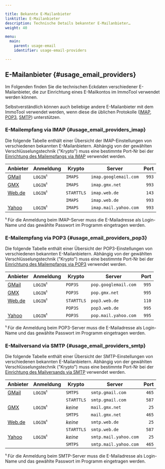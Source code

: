 ```yaml
---

title: Bekannte E-Mailanbieter
linktitle: E-Mailanbieter
description: Technische Details bekannter E-Mailanbieter…
weight: 40

menu:
  main:
    parent: usage-email
    identifier: usage-email-providers

---
```


## E-Mailanbieter {#usage_email_providers}

Im Folgenden finden Sie die technischen Eckdaten verschiedener E-Mailanbieter, die zur Einrichtung eines E-Mailkontos im ImmoTool verwendet werden können.

Selbstverständlich können auch beliebige andere E-Mailanbieter mit dem ImmoTool verwendet werden, wenn diese die üblichen Protokolle ([IMAP](http://de.wikipedia.org/wiki/Internet_Message_Access_Protocol), [POP3](http://de.wikipedia.org/wiki/Post_Office_Protocol), [SMTP](http://de.wikipedia.org/wiki/Simple_Mail_Transfer_Protocol)) unterstützen.


### E-Mailempfang via IMAP {#usage_email_providers_imap}

Die folgende Tabelle enthält einer Übersicht der IMAP-Einstellungen von verschiedenen bekannten E-Mailanbietern. Abhängig von der gewählten Verschlüsselungstechnik ("Krypto") muss eine bestimmte Port-Nr bei der [Einrichtung des Mailempfangs via IMAP](usage_email_accounts.md#usage_email_accounts_setup_imap) verwendet werden.

| Anbieter | Anmeldung | Krypto     | Server                | Port  |
| -------- | --------- | ---------- | --------------------- | -----:|
| [GMail]  | `LOGIN`¹  | `IMAPS`    | `imap.googlemail.com` | `993` |
| [GMX]    | `LOGIN`¹  | `IMAPS`    | `imap.gmx.net`        | `993` |
| [Web.de] | `LOGIN`¹  | `STARTTLS` | `imap.web.de`         | `143` |
|          |           | `IMAPS`    | `imap.web.de`         | `993` |
| [Yahoo]  | `LOGIN`¹  | `IMAPS`    | `imap.mail.yahoo.com` | `993` |

**¹** Für die Anmeldung beim IMAP-Server muss die E-Mailadresse als Login-Name und das gewählte Passwort im Programm eingetragen werden.


### E-Mailempfang via POP3 {#usage_email_providers_pop3}

Die folgende Tabelle enthält einer Übersicht der POP3-Einstellungen von verschiedenen bekannten E-Mailanbietern. Abhängig von der gewählten Verschlüsselungstechnik ("Krypto") muss eine bestimmte Port-Nr bei der [Einrichtung des Mailempfangs via POP3](usage_email_accounts.md#usage_email_accounts_setup_pop3) verwendet werden.

| Anbieter | Anmeldung | Krypto     | Server                | Port  |
| -------- | --------- | ---------- | --------------------- | -----:|
| [GMail]  | `LOGIN`¹  | `POP3S`    | `pop.googlemail.com`  | `995` |
| [GMX]    | `LOGIN`¹  | `POP3S`    | `pop.gmx.net`         | `995` |
| [Web.de] | `LOGIN`¹  | `STARTTLS` | `pop3.web.de`         | `110` |
|          |           | `POP3S`    | `pop3.web.de`         | `995` |
| [Yahoo]  | `LOGIN`¹  | `POP3S`    | `pop.mail.yahoo.com`  | `995` |

**¹** Für die Anmeldung beim POP3-Server muss die E-Mailadresse als Login-Name und das gewählte Passwort im Programm eingetragen werden.


### E-Mailversand via SMTP {#usage_email_providers_smtp}

Die folgende Tabelle enthält einer Übersicht der SMTP-Einstellungen von verschiedenen bekannten E-Mailanbietern. Abhängig von der gewählten Verschlüsselungstechnik ("Krypto") muss eine bestimmte Port-Nr bei der [Einrichtung des Mailversands via SMTP](usage_email_accounts.md#usage_email_accounts_setup_smtp) verwendet werden.

| Anbieter | Anmeldung | Krypto     | Server                | Port  |
| -------- | --------- | ---------- | --------------------- | -----:|
| [GMail]  | `LOGIN`¹  | `SMTPS`    | `smtp.gmail.com`      | `465` |
|          |           | `STARTTLS` | `smtp.gmail.com`      | `587` |
| [GMX]    | `LOGIN`¹  | *keine*    | `mail.gmx.net`        | `25`  |
|          |           | `SMTPS`    | `mail.gmx.net`        | `465` |
| [Web.de] | `LOGIN`¹  | *keine*    | `smtp.web.de`         | `25`  |
|          |           | `STARTTLS` | `smtp.web.de`         | `587` |
| [Yahoo]  | `LOGIN`¹  | *keine*    | `smtp.mail.yahoo.com` | `25`  |
|          |           | `SMTPS`    | `smtp.mail.yahoo.com` | `465` |

**¹** Für die Anmeldung beim SMTP-Server muss die E-Mailadresse als Login-Name und das gewählte Passwort im Programm eingetragen werden.


[GMail]:  http://mail.google.com/
[GMX]:    http://www.gmx.net/
[Web.de]: http://web.de/
[Yahoo]:  http://yahoo.com/

